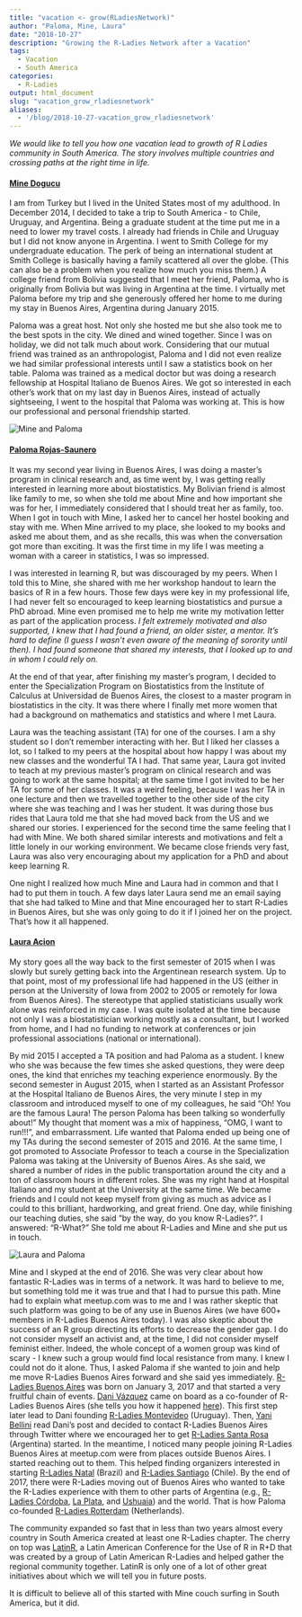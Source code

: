 ```yaml
---
title: "vacation <- grow(RLadiesNetwork)"
author: "Paloma, Mine, Laura"
date: "2018-10-27"
description: "Growing the R-Ladies Network after a Vacation"
tags:
  - Vacation
  - South America
categories:
  - R-Ladies
output: html_document
slug: "vacation_grow_rladiesnetwork"
aliases:
  - '/blog/2018-10-27-vacation_grow_rladiesnetwork'
---
```


_We would like to tell you how one vacation lead to growth of R Ladies community in South America. The story involves multiple countries and crossing paths at the right time in life._

#### [Mine Dogucu](https://twitter.com/MineDogucu)

I am from Turkey but I lived in the United States most of my adulthood. In December 2014, I decided to take a trip to South America - to Chile, Uruguay, and Argentina. Being a graduate student at the time put me in a need to lower my travel costs. I already had friends in Chile and Uruguay but I did not know anyone in Argentina. I went to Smith College for my undergraduate education. The perk of being an international student at Smith College is basically having a family scattered all over the globe. (This can also be a problem when you realize how much you miss them.) A college friend from Bolivia suggested that I meet her friend, Paloma, who is originally from Bolivia but was living in Argentina at the time. I virtually met Paloma before my trip and she generously offered her home to me during my stay in Buenos Aires, Argentina during January 2015.

Paloma was a great host. Not only she hosted me but she also took me to the best spots in the city. We dined and wined together. Since I was on holiday, we did not talk much about work. Considering that our mutual friend was trained as an anthropologist, Paloma and I did not even realize we had similar professional interests until I saw a statistics book on her table. Paloma was trained as a medical doctor but was doing a research fellowship at Hospital Italiano de Buenos Aires. We got so interested in each other’s work that on my last day in Buenos Aires, instead of actually sightseeing, I went to the hospital that Paloma was working at. This is how our professional and personal friendship started.

![Mine and Paloma](mine_paloma.jpg)

#### [Paloma Rojas-Saunero](https://twitter.com/palolili23)

It was my second year living in Buenos Aires, I was doing a master’s program in clinical research and, as time went by, I was getting really interested in learning more about biostatistics. My Bolivian friend is almost like family to me, so when she told me about Mine and how important she was for her, I immediately considered that I should treat her as family, too. When I got in touch with Mine, I asked her to cancel her hostel booking and stay with me. When Mine arrived to my place, she looked to my books and asked me about them, and as she recalls, this was when the conversation got more than exciting. It was the first time in my life I was meeting a woman with a career in statistics, I was so impressed.

I was interested in learning R, but was discouraged by my peers. When I told this to Mine, she shared with me her workshop handout to learn the basics of R in a few hours. Those few days were key in my professional life, I had never felt so encouraged to keep learning biostatistics and pursue a PhD abroad. Mine even promised me to help me write my motivation letter as part of the application process. _I felt extremely motivated and also supported, I knew that I had found a friend, an older sister, a mentor. It’s hard to define (I guess I wasn’t even aware of the meaning of sorority until then). I had found someone that shared my interests, that I looked up to and in whom I could rely on._

At the end of that year, after finishing my master’s program, I decided to enter the Specialization Program on Biostatistics from the Institute of Calculus at Universidad de Buenos Aires, the closest to a master program in biostatistics in the city. It was there where I finally met more women that had a background on mathematics and statistics and where I met Laura.

Laura was the teaching assistant (TA) for one of the courses. I am a shy student so I don’t remember interacting with her. But I liked her classes a lot, so I talked to my peers at the hospital about how happy I was about my new classes and the wonderful TA I had. That same year, Laura got invited to teach at my previous master’s program on clinical research and was going to work at the same hospital; at the same time I got invited to be her TA for some of her classes. It was a weird feeling, because I was her TA in one lecture and then we travelled together to the other side of the city where she was teaching and I was her student. It was during those bus rides that Laura told me that she had moved back from the US and we shared our stories. I experienced for the second time the same feeling that I had with Mine. We both shared similar interests and motivations and felt a little lonely in our working environment. We became close friends very fast, Laura was also very encouraging about my application for a PhD and about keep learning R.

One night I realized how much Mine and Laura had in common and that I had to put them in touch. A few days later Laura send me an email saying that she had talked to Mine and that Mine encouraged her to start R-Ladies in Buenos Aires, but she was only going to do it if I joined her on the project. That’s how it all happened.

#### [Laura Acion](https://twitter.com/_lacion_)

My story goes all the way back to the first semester of 2015 when I was slowly but surely getting back into the Argentinean research system. Up to that point, most of my professional life had happened in the US (either in person at the University of Iowa from 2002 to 2005 or remotely for Iowa from Buenos Aires). The stereotype that applied statisticians usually work alone was reinforced in my case. I was quite isolated at the time because not only I was a biostatistician working mostly as a consultant, but I worked from home, and I had no funding to network at conferences or join professional associations (national or international).

By mid 2015 I accepted a TA position and had Paloma as a student. I knew who she was because the few times she asked questions, they were deep ones, the kind that enriches my teaching experience enormously. By the second semester in August 2015, when I started as an Assistant Professor at the Hospital Italiano de Buenos Aires, the very minute I step in my classroom and introduced myself to one of my colleagues, he said “Oh! You are the famous Laura! The person Paloma has been talking so wonderfully about!” My thought that moment was a mix of happiness, “OMG, I want to run!!!”, and embarrassment. Life wanted that Paloma ended up being one of my TAs during the second semester of 2015 and 2016. At the same time, I got promoted to Associate Professor to teach a course in the Specialization Paloma was taking at the University of Buenos Aires. As she said, we shared a number of rides in the public transportation around the city and a ton of classroom hours in different roles. She was my right hand at Hospital Italiano and my student at the University at the same time. We became friends and I could not keep myself from giving as much as advice as I could to this brilliant, hardworking, and great friend. One day, while finishing our teaching duties, she said “by the way, do you know R-Ladies?”. I answered: “R-What?” She told me about R-Ladies and Mine and she put us in touch.

![Laura and Paloma](laura_paloma.jpg)

Mine and I skyped at the end of 2016. She was very clear about how fantastic R-Ladies was in terms of a network. It was hard to believe to me, but something told me it was true and that I had to pursue this path. Mine had to explain what meetup.com was to me and I was rather skeptic that such platform was going to be of any use in Buenos Aires (we have 600+ members in R-Ladies Buenos Aires today). I was also skeptic about the success of an R group directing its efforts to decrease the gender gap. I do not consider myself an activist and, at the time, I did not consider myself feminist either. Indeed, the whole concept of a women group was kind of scary - I knew such a group would find local resistance from many. I knew I could not do it alone. Thus, I asked Paloma if she wanted to join and help me move R-Ladies Buenos Aires forward and she said yes immediately.
[R-Ladies Buenos Aires](https://www.meetup.com/es-ES/rladies-buenos-aires/) was born on January 3, 2017 and that started a very fruitful chain of events. [Dani Vázquez](https://twitter.com/d4tagirl) came on board as a co-founder of R-Ladies Buenos Aires (she tells you how it happened [here](https://d4tagirl.com/2017/01/the-r-ladies-way)). This first step later lead to Dani founding [R-Ladies Montevideo](https://www.meetup.com/es-ES/rladies-montevideo/) (Uruguay). Then, [Yani Bellini](https://twitter.com/yabellini) read Dani’s post and decided to contact R-Ladies Buenos Aires through Twitter where we encouraged her to get [R-Ladies Santa Rosa](https://www.meetup.com/es-ES/rladies-santa-rosa/) (Argentina) started. In the meantime, I noticed many people joining R-Ladies Buenos Aires at meetup.com were from places outside Buenos Aires. I started reaching out to them. This helped finding organizers interested in starting [R-Ladies Natal](https://www.meetup.com/es-ES/rladies-natal/) (Brazil) and [R-Ladies Santiago](https://www.meetup.com/es-ES/rladies-scl/) (Chile). By the end of 2017, there were R-Ladies moving out of Buenos Aires who wanted to take the R-Ladies experience with them to other parts of Argentina (e.g., [R-Ladies Córdoba](https://www.meetup.com/es-ES/rladies-cordoba/), [La Plata](https://www.meetup.com/es-ES/rladies-la-plata/), and [Ushuaia](https://www.meetup.com/es-ES/rladies-ushuaia/)) and the world. That is how Paloma co-founded [R-Ladies Rotterdam](https://www.meetup.com/es-ES/rladies-rotterdam/) (Netherlands).

The community expanded so fast that in less than two years almost every country in South America created at least one R-Ladies chapter. The cherry on top was [LatinR](http://latin-r.com/en), a Latin American Conference for the Use of R in R+D that was created by a group of Latin American R-Ladies and helped gather the regional community together. LatinR is only one of a lot of other great initiatives about which we will tell you in future posts.

It is difficult to believe all of this started with Mine couch surfing in South America, but it did.

